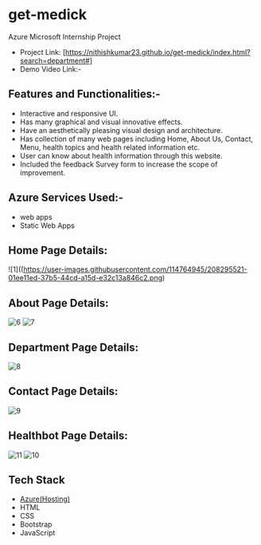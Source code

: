 # get-medick
Azure Microsoft Internship Project
- Project Link: [https://nithishkumar23.github.io/get-medick/index.html?search=department#]
- Demo Video Link:-

## Features and Functionalities:-
- Interactive and responsive UI.
- Has many graphical and visual innovative effects.
- Have an aesthetically pleasing visual design and architecture.
- Has collection of many web pages including Home, About Us, Contact, Menu, health topics and health related information etc.
- User can know about health information through this website.
- Included the feedback Survey form to increase the scope of improvement.

## Azure Services Used:-
- web apps
- Static Web Apps
## Home Page Details:
![1]((https://user-images.githubusercontent.com/114764945/208295521-01ee11ed-37b5-44cd-a15d-e32c13a846c2.png)

## About Page Details:
![6](https://user-images.githubusercontent.com/119150985/208115787-a42b491d-ebd7-41e5-a290-ca6a66838609.png)
![7](https://user-images.githubusercontent.com/119150985/208115866-4b3d51c3-f875-42bd-befd-e69cd1285672.png)
## Department Page Details:
![8](https://user-images.githubusercontent.com/119150985/208115950-c0f76198-f880-4495-a4cf-675f47a2e861.png)
## Contact Page Details:
![9](https://user-images.githubusercontent.com/119150985/208115977-174e569f-2819-4f7a-8efe-59ae007bb9ed.png)
## Healthbot Page Details:
![11](https://user-images.githubusercontent.com/119150985/208119745-08616abe-b12d-441b-ac71-c9bc4060d478.png)
![10](https://user-images.githubusercontent.com/119150985/208115991-31bbe313-5483-4250-b703-c75ac5448541.png)

## Tech Stack 

- [Azure(Hosting)](https://azure.microsoft.com/en-in/features/azure-portal/)
- HTML
- CSS
- Bootstrap
- JavaScript
